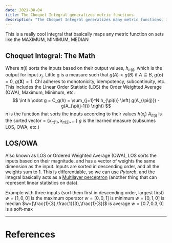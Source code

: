 ```yaml
---
date: 2021-08-04
title: The Choquet Integral generalizes metric functions
description: "The Choquet Integral generalizes many metric functions, include maximum, minimum, order weighted average (OWA), linear-order statistics (LOS), and more."
---
```


This is a really cool integral that basically maps any metric function on sets like the MAXIMUM, MINIMUM, MEDIAN


## Choquet Integral: The Math
Where $\pi(j)$ sorts the inputs based on their output values, $h_{\pi(j)}$, which is the output for input $x_j$. Little g is a measure such that $g(A) < g(B)$ if $A \subseteq B$, $g(\emptyset) = 0$, $g(\mathbf{X}) = 1$. ChI adheres to monotonicity, idempotency, subcontinuity, etc. This includes the Linear Order Statistic (LOS) the Order Weighted Average (OWA), Maximum, Minimum, etc.
$$ \int h \odot g = C_g(h) = \sum_{j=1}^N h_{\pi(i)} \left( g(A_{\pi(j)}) - g(A_{\pi(j-1)}) \right) $$
$\pi$ is the function that sorts the inputs according to their values $h(x_j)$
$A_{\pi(j)}$ is the sorted vector = $\{x_{\pi(1)}, x_{\pi(2)}, ...\}$
$g$ is the learned measure (subsumes LOS, OWA, etc.)

## LOS/OWA
Also known as LOS or Ordered Weighted Average (OWA), LOS sorts the inputs based on their magnitude, and has a vector of weights the same dimension as the input. Inputs are sorted in descending order, and all the weights sum to 1. This is differentiable, so we can use *Pytorch*, and the integral basically acts as a [Multilayer perceptron](/blog/multilayer-perceptron) (another thing that can represent linear statistics on data). 

Example with three inputs (sort them first in descending order, largest first)
$w = [1,0,0]$ is the maximum operator
$w = [0,0,1]$ is minimum
$w = [0,1,0]$ is median
$w=[\frac{1}{3},\frac{1}{3},\frac{1}{3}]$ is average
$w = [0.7,0.3,0]$ is a soft-max

---
# References
